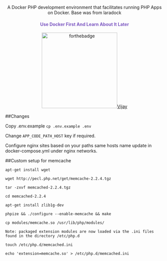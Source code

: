 <p align="center">A Docker PHP development environment that facilitates running PHP Apps on Docker. Base was from laradock</p>


<h4 align="center" style="color:#7d58c2">Use Docker First And Learn About It Later</h4>

<p align="center">
    <a href="https://zalt.me"><img src="http://forthebadge.com/images/badges/built-by-developers.svg" alt="forthebadge" width="240" >Vijay</a>
</p>

##Changes

Copy .env.example 
```cp .env.example .env```

Change `APP_CODE_PATH_HOST` key if required.

Configure nginx sites based on your paths same hosts name update in docker-compose.yml under nginx networks. 






##Custom setup for memcache
```code
apt-get install wget

wget http://pecl.php.net/get/memcache-2.2.4.tgz

tar -zxvf memcached-2.2.4.tgz

cd memcached-2.2.4

apt-get install zlib1g-dev

phpize && ./configure --enable-memcache && make

cp modules/memcache.so /usr/lib/php/modules/

Note: packaged extension modules are now loaded via the .ini files
found in the directory /etc/php.d

touch /etc/php.d/memcached.ini

echo 'extension=memcache.so' > /etc/php.d/memcached.ini
```
